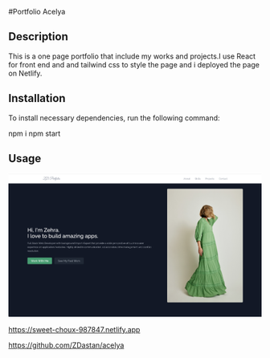 #Portfolio Acelya

## Description

This is a one page portfolio that include my works and projects.I use React for front end and and tailwind css to style the page and i deployed the page on Netlify.

## Installation

To install necessary dependencies, run the following command:

npm i 
npm start

## Usage



![alt text](./public/images/page1.png)

https://sweet-choux-987847.netlify.app

https://github.com/ZDastan/acelya




